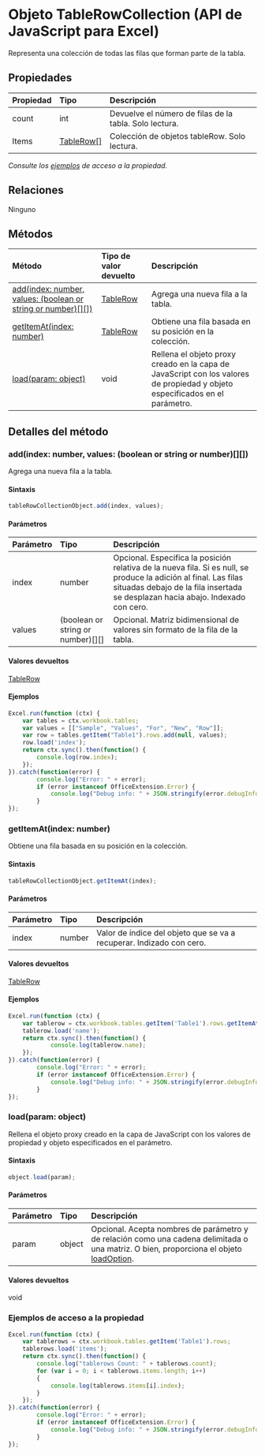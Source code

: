 # Objeto TableRowCollection (API de JavaScript para Excel)

Representa una colección de todas las filas que forman parte de la tabla.

## Propiedades

| Propiedad     | Tipo   |Descripción
|:---------------|:--------|:----------|
|count|int|Devuelve el número de filas de la tabla. Solo lectura.|
|Items|[TableRow[]](tablerow.md)|Colección de objetos tableRow. Solo lectura.|

_Consulte los [ejemplos](#ejemplos) de acceso a la propiedad._

## Relaciones
Ninguno


## Métodos

| Método           | Tipo de valor devuelto    |Descripción|
|:---------------|:--------|:----------|
|[add(index: number, values: (boolean or string or number)[][])](#addindex-number-values-boolean-or-string-or-number)|[TableRow](tablerow.md)|Agrega una nueva fila a la tabla.|
|[getItemAt(index: number)](#getitematindex-number)|[TableRow](tablerow.md)|Obtiene una fila basada en su posición en la colección.|
|[load(param: object)](#loadparam-object)|void|Rellena el objeto proxy creado en la capa de JavaScript con los valores de propiedad y objeto especificados en el parámetro.|

## Detalles del método


### add(index: number, values: (boolean or string or number)[][])
Agrega una nueva fila a la tabla.

#### Sintaxis
```js
tableRowCollectionObject.add(index, values);
```

#### Parámetros
| Parámetro    | Tipo   |Descripción|
|:---------------|:--------|:----------|
|index|number|Opcional. Especifica la posición relativa de la nueva fila. Si es null, se produce la adición al final. Las filas situadas debajo de la fila insertada se desplazan hacia abajo. Indexado con cero.|
|values|(boolean or string or number)[][]|Opcional. Matriz bidimensional de valores sin formato de la fila de la tabla.|

#### Valores devueltos
[TableRow](tablerow.md)

#### Ejemplos

```js
Excel.run(function (ctx) { 
    var tables = ctx.workbook.tables;
    var values = [["Sample", "Values", "For", "New", "Row"]];
    var row = tables.getItem("Table1").rows.add(null, values);
    row.load('index');
    return ctx.sync().then(function() {
        console.log(row.index);
    });
}).catch(function(error) {
        console.log("Error: " + error);
        if (error instanceof OfficeExtension.Error) {
            console.log("Debug info: " + JSON.stringify(error.debugInfo));
        }
});
```

### getItemAt(index: number)
Obtiene una fila basada en su posición en la colección.

#### Sintaxis
```js
tableRowCollectionObject.getItemAt(index);
```

#### Parámetros
| Parámetro    | Tipo   |Descripción|
|:---------------|:--------|:----------|
|index|number|Valor de índice del objeto que se va a recuperar. Indizado con cero.|

#### Valores devueltos
[TableRow](tablerow.md)

#### Ejemplos

```js
Excel.run(function (ctx) { 
    var tablerow = ctx.workbook.tables.getItem('Table1').rows.getItemAt(0);
    tablerow.load('name');
    return ctx.sync().then(function() {
            console.log(tablerow.name);
    });
}).catch(function(error) {
        console.log("Error: " + error);
        if (error instanceof OfficeExtension.Error) {
            console.log("Debug info: " + JSON.stringify(error.debugInfo));
        }
});
```

### load(param: object)
Rellena el objeto proxy creado en la capa de JavaScript con los valores de propiedad y objeto especificados en el parámetro.

#### Sintaxis
```js
object.load(param);
```

#### Parámetros
| Parámetro    | Tipo   |Descripción|
|:---------------|:--------|:----------|
|param|object|Opcional. Acepta nombres de parámetro y de relación como una cadena delimitada o una matriz. O bien, proporciona el objeto [loadOption](loadoption.md).|

#### Valores devueltos
void
### Ejemplos de acceso a la propiedad

```js
Excel.run(function (ctx) { 
    var tablerows = ctx.workbook.tables.getItem('Table1').rows;
    tablerows.load('items');
    return ctx.sync().then(function() {
        console.log("tablerows Count: " + tablerows.count);
        for (var i = 0; i < tablerows.items.length; i++)
        {
            console.log(tablerows.items[i].index);
        }
    });
}).catch(function(error) {
        console.log("Error: " + error);
        if (error instanceof OfficeExtension.Error) {
            console.log("Debug info: " + JSON.stringify(error.debugInfo));
        }
});
```
